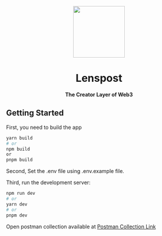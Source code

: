 <div align="center">

  <img src="https://i.imgur.com/QhPEcEV.png" width="140px" height="140px" />

  <h1>Lenspost</h1>

  <p>
    <strong>The Creator Layer of Web3</strong>
  </p>
</div>

## Getting Started

First, you need to build the app 

```bash
yarn build
# or
npm build
or
pnpm build
```

Second, Set the .env file using .env.example file. 

Third, run the development server:

```bash
npm run dev
# or
yarn dev
# or
pnpm dev
```

Open postman collection available at [Postman Collection Link](https://documenter.getpostman.com/view/11754828/2s93eU4FLg#3fb60cb2-df75-4be9-8138-1d14e928199a)


